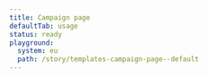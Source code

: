 ```yaml
---
title: Campaign page
defaultTab: usage
status: ready
playground:
  system: eu
  path: /story/templates-campaign-page--default
---
```

